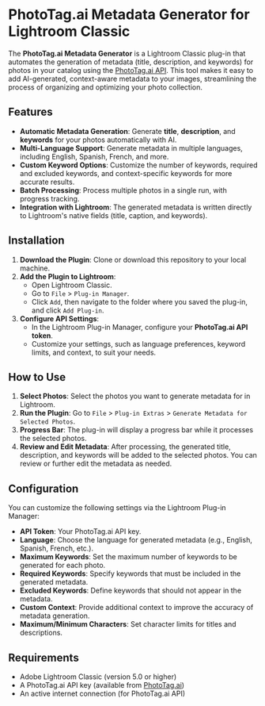 # PhotoTag.ai Metadata Generator for Lightroom Classic

The **PhotoTag.ai Metadata Generator** is a Lightroom Classic plug-in that automates the generation of metadata (title, description, and keywords) for photos in your catalog using the [PhotoTag.ai API](https://www.phototag.ai). This tool makes it easy to add AI-generated, context-aware metadata to your images, streamlining the process of organizing and optimizing your photo collection.

## Features

- **Automatic Metadata Generation**: Generate **title**, **description**, and **keywords** for your photos automatically with AI.
- **Multi-Language Support**: Generate metadata in multiple languages, including English, Spanish, French, and more.
- **Custom Keyword Options**: Customize the number of keywords, required and excluded keywords, and context-specific keywords for more accurate results.
- **Batch Processing**: Process multiple photos in a single run, with progress tracking.
- **Integration with Lightroom**: The generated metadata is written directly to Lightroom's native fields (title, caption, and keywords).

## Installation

1. **Download the Plugin**: Clone or download this repository to your local machine.
2. **Add the Plugin to Lightroom**:
   - Open Lightroom Classic.
   - Go to `File` > `Plug-in Manager`.
   - Click `Add`, then navigate to the folder where you saved the plug-in, and click `Add Plug-in`.
3. **Configure API Settings**:
   - In the Lightroom Plug-in Manager, configure your **PhotoTag.ai API token**.
   - Customize your settings, such as language preferences, keyword limits, and context, to suit your needs.

## How to Use

1. **Select Photos**: Select the photos you want to generate metadata for in Lightroom.
2. **Run the Plugin**: Go to `File` > `Plug-in Extras` > `Generate Metadata for Selected Photos`.
3. **Progress Bar**: The plug-in will display a progress bar while it processes the selected photos.
4. **Review and Edit Metadata**: After processing, the generated title, description, and keywords will be added to the selected photos. You can review or further edit the metadata as needed.

## Configuration

You can customize the following settings via the Lightroom Plug-in Manager:

- **API Token**: Your PhotoTag.ai API key.
- **Language**: Choose the language for generated metadata (e.g., English, Spanish, French, etc.).
- **Maximum Keywords**: Set the maximum number of keywords to be generated for each photo.
- **Required Keywords**: Specify keywords that must be included in the generated metadata.
- **Excluded Keywords**: Define keywords that should not appear in the metadata.
- **Custom Context**: Provide additional context to improve the accuracy of metadata generation.
- **Maximum/Minimum Characters**: Set character limits for titles and descriptions.

## Requirements

- Adobe Lightroom Classic (version 5.0 or higher)
- A PhotoTag.ai API key (available from [PhotoTag.ai](https://www.phototag.ai/api))
- An active internet connection (for PhotoTag.ai API)
